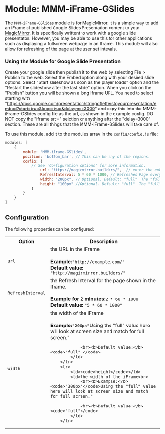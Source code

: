 # Module: MMM-iFrame-GSlides
The `MMM-iFrame-GSlides` module is for MagicMirror. It is a simple way to add an iFrame of published Google Slides Presentation content to your [MagicMirror](https://github.com/MichMich/MagicMirror). It is specifically writtent to work with a google slide presentaton. However, you may be able to use this for other applications such as displaying a fullscreen webpage in an Iframe.  This module will also allow for refreshing of the page at the user set intevals.


### Using the Module for Google Slide Presentation
Create your google slide then publish it to the web by selecting File > Publish to the web.  Select the Embed option along with your desired slide options.  Select "Start slideshow as soon as the player loads" option and the "Restart the slideshow after the last slide" option.  When you click on the "Publish" button you will be shown a long Iframe URL.  You need to select starting with "https://docs.google.com/presentation/stringofletterstoyourpresentation/embed?start=true&loop=true&delayms=3000" and copy this into the MMM-iFrame-GSlides config file as the url, as shown in the example config.  DO NOT copy the "iframe src=" selction or anything after the "delay=3000" section. These are all things that the MMM-iFrame-GSlides will take care of.

To use this module, add it to the modules array in the `config/config.js` file:
````javascript
modules: [
	{
		module: 'MMM-iFrame-GSlides',
		position: 'bottom_bar',	// This can be any of the regions.
		config: {
			// See 'Configuration options' for more information.
				url: "https://magicmirror.builders/",  // enter the embed url to your Google Slides.
				RefreshInterval: 5 * 60 * 1000, // Refreshes Page every 5 minutes.
				width: "200px", // Optional. Default: "full". The "full" value will look at screen size and match for full screen."
				height: "100px" //Optional. Default: "full"  The "full" value will look at screen size and match for full screen."
			}
		}
	}
]
````

## Configuration

The following properties can be configured:


<table width="100%">
		<tr>
			<th>Option</th>
			<th width="100%">Description</th>
		</tr>
		<tr>
			<td><code>url</code></td>
			<td>the URL in the iFrame<br>
				<br><b>Example:</b><code>"http://example.com/"</code>
				<br><b>Default value:</b> <code>"http://magicmirror.builders/"</code>
			</td>
		</tr>
		<tr>
			<td><code>RefreshInterval</code></td>
			<td>the Refresh Interval for the page shown in the Iframe.<br>
				<br><b>Example for 2 minutes:</b><code>2 * 60 * 1000</code>
				<br><b>Default value:</b> <code>"5 * 60 * 1000"</code>
			</td>
		</tr>		
		<tr>
			<td><code>width</code></td>
			<td>the width of the iFrame<br>
				<br><b>Example:</b><code>"200px"</code>Using the "full" value here will look at screen size and match for full screen."

				<br><b>Default value:</b> <code>"full" </code>
			</td>
		</tr>
		<tr>
			<td><code>height</code></td>
			<td>the width of the iFrame<br>
				<br><b>Example:</b><code>"300px"</code>Using the "full" value here will look at screen size and match for full screen."

				<br><b>Default value:</b> <code>"full"</code>
			</td>
		</tr>
</table>
